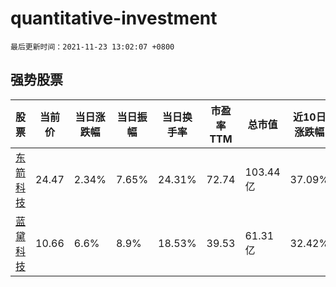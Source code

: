 # quantitative-investment

`最后更新时间：2021-11-23 13:02:07 +0800`

## 强势股票

|股票|当前价|当日涨跌幅|当日振幅|当日换手率|市盈率TTM|总市值|近10日涨跌幅|
|----|----|----|----|----|----|----|----|
|[东箭科技](https://xueqiu.com/S/SZ300978)|24.47|2.34%|7.65%|24.31%|72.74|103.44亿|37.09%|
|[蓝黛科技](https://xueqiu.com/S/SZ002765)|10.66|6.6%|8.9%|18.53%|39.53|61.31亿|32.42%|
